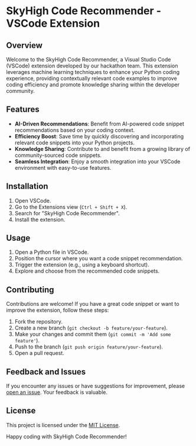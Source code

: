 # SkyHigh Code Recommender - VSCode Extension

## Overview

Welcome to the SkyHigh Code Recommender, a Visual Studio Code (VSCode) extension developed by our hackathon team. This extension leverages machine learning techniques to enhance your Python coding experience, providing contextually relevant code examples to improve coding efficiency and promote knowledge sharing within the developer community.

## Features

- **AI-Driven Recommendations**: Benefit from AI-powered code snippet recommendations based on your coding context.
- **Efficiency Boost**: Save time by quickly discovering and incorporating relevant code snippets into your Python projects.
- **Knowledge Sharing**: Contribute to and benefit from a growing library of community-sourced code snippets.
- **Seamless Integration**: Enjoy a smooth integration into your VSCode environment with easy-to-use features.

## Installation

1. Open VSCode.
2. Go to the Extensions view (`Ctrl + Shift + X`).
3. Search for "SkyHigh Code Recommender".
4. Install the extension.

## Usage

1. Open a Python file in VSCode.
2. Position the cursor where you want a code snippet recommendation.
3. Trigger the extension (e.g., using a keyboard shortcut).
4. Explore and choose from the recommended code snippets.

## Contributing

Contributions are welcome! If you have a great code snippet or want to improve the extension, follow these steps:

1. Fork the repository.
2. Create a new branch (`git checkout -b feature/your-feature`).
3. Make your changes and commit them (`git commit -m 'Add some feature'`).
4. Push to the branch (`git push origin feature/your-feature`).
5. Open a pull request.

## Feedback and Issues

If you encounter any issues or have suggestions for improvement, please [open an issue](https://github.com/douglas-tabut/skyHigh/issues). Your feedback is valuable.

## License

This project is licensed under the [MIT License](LICENSE).

Happy coding with SkyHigh Code Recommender!
